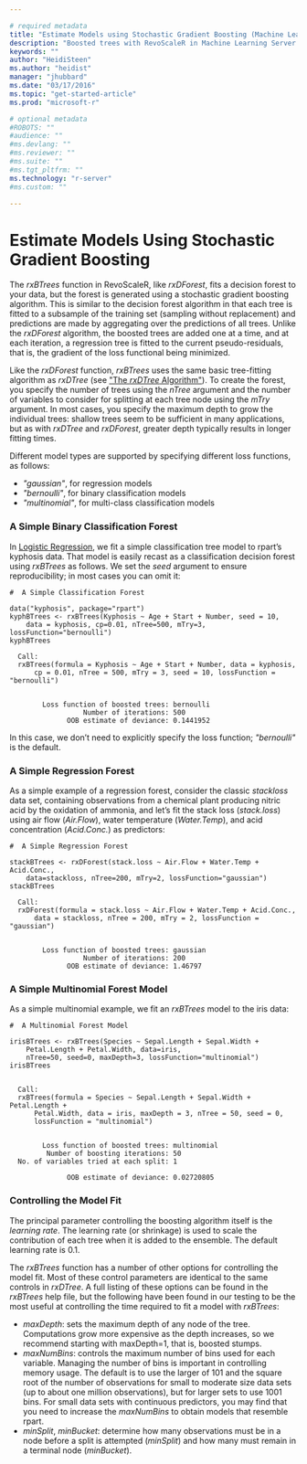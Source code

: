 ```yaml
---

# required metadata
title: "Estimate Models using Stochastic Gradient Boosting (Machine Learning Server) "
description: "Boosted trees with RevoScaleR in Machine Learning Server."
keywords: ""
author: "HeidiSteen"
ms.author: "heidist"
manager: "jhubbard"
ms.date: "03/17/2016"
ms.topic: "get-started-article"
ms.prod: "microsoft-r"

# optional metadata
#ROBOTS: ""
#audience: ""
#ms.devlang: ""
#ms.reviewer: ""
#ms.suite: ""
#ms.tgt_pltfrm: ""
ms.technology: "r-server"
#ms.custom: ""

---
```


# Estimate Models Using Stochastic Gradient Boosting 

The *rxBTrees* function in RevoScaleR, like *rxDForest*, fits a decision forest to your data, but the forest is generated using a stochastic gradient boosting algorithm. This is similar to the decision forest algorithm in that each tree is fitted to a subsample of the training set (sampling without replacement) and predictions are made by aggregating over the predictions of all trees. Unlike the *rxDForest* algorithm, the boosted trees are added one at a time, and at each iteration, a regression tree is fitted to the current pseudo-residuals, that is, the gradient of the loss functional being minimized.

Like the *rxDForest* function, *rxBTrees* uses the same basic tree-fitting algorithm as *rxDTree* (see ["The *rxDTree* Algorithm"](how-to-revoscaler-decision-tree.md#the-rxdtree-algorithm)). To create the forest, you specify the number of trees using the *nTree* argument and the number of variables to consider for splitting at each tree node using the *mTry* argument. In most cases, you specify the maximum depth to grow the individual trees: shallow trees seem to be sufficient in many applications, but as with *rxDTree* and *rxDForest*, greater depth typically results in longer fitting times.

Different model types are supported by specifying different loss functions, as follows:

-   *"gaussian"*, for regression models
-   *"bernoulli"*, for binary classification models
-   *"multinomial"*, for multi-class classification models

### A Simple Binary Classification Forest

In [Logistic Regression](how-to-revoscaler-logistic-regression.md), we fit a simple classification tree model to rpart’s kyphosis data. That model is easily recast as a classification decision forest using *rxBTrees* as follows. We set the *seed* argument to ensure reproducibility; in most cases you can omit it:

	#  A Simple Classification Forest
	  
	data("kyphosis", package="rpart")
	kyphBTrees <- rxBTrees(Kyphosis ~ Age + Start + Number, seed = 10,
		data = kyphosis, cp=0.01, nTree=500, mTry=3, lossFunction="bernoulli")
	kyphBTrees

	  Call:
	  rxBTrees(formula = Kyphosis ~ Age + Start + Number, data = kyphosis, 
		  cp = 0.01, nTree = 500, mTry = 3, seed = 10, lossFunction = "bernoulli")
	  
	  
			Loss function of boosted trees: bernoulli 
					  Number of iterations: 500 
				  OOB estimate of deviance: 0.1441952 
	  

In this case, we don’t need to explicitly specify the loss function; *"bernoulli"* is the default.

### A Simple Regression Forest

As a simple example of a regression forest, consider the classic *stackloss* data set, containing observations from a chemical plant producing nitric acid by the oxidation of ammonia, and let’s fit the stack loss (*stack.loss*) using air flow (*Air.Flow*), water temperature (*Water.Temp*), and acid concentration (*Acid.Conc.*) as predictors:

	#  A Simple Regression Forest
	  
	stackBTrees <- rxDForest(stack.loss ~ Air.Flow + Water.Temp + Acid.Conc.,
		data=stackloss, nTree=200, mTry=2, lossFunction="gaussian")
	stackBTrees

	  Call:
	  rxDForest(formula = stack.loss ~ Air.Flow + Water.Temp + Acid.Conc., 
		  data = stackloss, nTree = 200, mTry = 2, lossFunction = "gaussian")
	  
	  
			Loss function of boosted trees: gaussian 
					  Number of iterations: 200 
				  OOB estimate of deviance: 1.46797
	  
### A Simple Multinomial Forest Model

As a simple multinomial example, we fit an *rxBTrees* model to the iris data:

	#  A Multinomial Forest Model
	  
	irisBTrees <- rxBTrees(Species ~ Sepal.Length + Sepal.Width + 
		Petal.Length + Petal.Width, data=iris,
		nTree=50, seed=0, maxDepth=3, lossFunction="multinomial")
	irisBTrees


	  Call:
	  rxBTrees(formula = Species ~ Sepal.Length + Sepal.Width + Petal.Length + 
		  Petal.Width, data = iris, maxDepth = 3, nTree = 50, seed = 0, 
		  lossFunction = "multinomial")
	  
	  
			Loss function of boosted trees: multinomial 
			 Number of boosting iterations: 50 
	  No. of variables tried at each split: 1 
	  
				  OOB estimate of deviance: 0.02720805  
	  
### Controlling the Model Fit

The principal parameter controlling the boosting algorithm itself is the *learning rate*. The learning rate (or shrinkage) is used to scale the contribution of each tree when it is added to the ensemble. The default learning rate is 0.1.

The *rxBTrees* function has a number of other options for controlling the model fit. Most of these control parameters are identical to the same controls in *rxDTree*. A full listing of these options can be found in the *rxBTrees* help file, but the following have been found in our testing to be the most useful at controlling the time required to fit a model with *rxBTrees*:

-   *maxDepth*: sets the maximum depth of any node of the tree. Computations grow more expensive as the depth increases, so we recommend starting with maxDepth=1, that is, boosted stumps.
-   *maxNumBins*: controls the maximum number of bins used for each variable. Managing the number of bins is important in controlling memory usage. The default is to use the larger of 101 and the square root of the number of observations for small to moderate size data sets (up to about one million observations), but for larger sets to use 1001 bins. For small data sets with continuous predictors, you may find that you need to increase the *maxNumBins* to obtain models that resemble rpart.
-   *minSplit*, *minBucket*: determine how many observations must be in a node before a split is attempted (*minSplit*) and how many must remain in a terminal node (*minBucket*).
